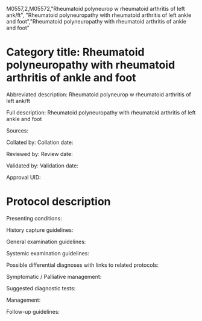 M0557,2,M05572,"Rheumatoid polyneurop w rheumatoid arthritis of left ank/ft", "Rheumatoid polyneuropathy with rheumatoid arthritis of left ankle and foot","Rheumatoid polyneuropathy with rheumatoid arthritis of ankle and foot"
# Category title: Rheumatoid polyneuropathy with rheumatoid arthritis of ankle and foot

Abbreviated description: Rheumatoid polyneurop w rheumatoid arthritis of left ank/ft

Full description: Rheumatoid polyneuropathy with rheumatoid arthritis of left ankle and foot

Sources:

Collated by:
Collation date:

Reviewed by:
Review date:

Validated by:
Validation date:

Approval UID:

# Protocol description

Presenting conditions:

History capture guidelines:

General examination guidelines:

Systemic examination guidelines:

Possible differential diagnoses with links to related protocols:

Symptomatic / Palliative management:

Suggested diagnostic tests:

Management:

Follow-up guidelines:
